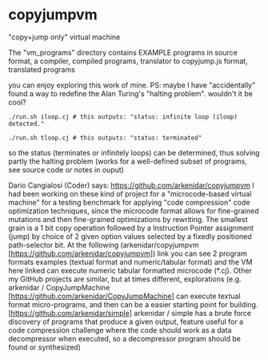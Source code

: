 # copyjumpvm
"copy+jump only" virtual machine

The "vm_programs" directory contains EXAMPLE programs in source format, a compiler, compiled programs, translator to copyjump.js format, translated programs

you can enjoy exploring this work of mine. PS: maybe I have "accidentally" found a way to redefine the Alan Turing's "halting problem". wouldn't it be cool?

```shell
./run.sh iloop.cj # this outputs: "status: infinite loop (iloop) detected."
```

```shell
./run.sh tloop.cj # this outputs: "status: terminated"
```

so the status (terminates or infinitely loops) can be determined, thus solving partly the halting problem (works for a well-defined subset of programs, see source code or notes in ouput)

Dario Cangialosi (Coder) says: https://github.com/arkenidar/copyjumpvm I had been working on these kind of project for a "microcode-based virtual machine" for a testing benchmark for applying "code compression" code optimization techniques, since the microcode format allows for fine-grained mutations and then fine-grained optimizations by rewriting. The smallest grain is a 1 bit copy operation followed by a Instruction Pointer assignment (jump) by choice of 2 given option values selected by a fixedly positioned path-selector bit. At the following (arkenidar/copyjumpvm [https://github.com/arkenidar/copyjumpvm]) link you can see 2 program formats examples (textual format and numeric/tabular format) and the VM here linked can execute numeric tabular formatted microcode (*.cj). Other my GitHub projects are similar, but at times different, explorations (e.g. arkenidar / CopyJumpMachine [https://github.com/arkenidar/CopyJumpMachine] can execute textual format micro-programs, and then can be a easier starting point for building. [https://github.com/arkenidar/simple] arkenidar / simple has a brute force discovery of programs that produce a given output, feature useful for a code compression challenge where the code should work as a data decompressor when executed, so a decompressor program should be found or synthesized)

